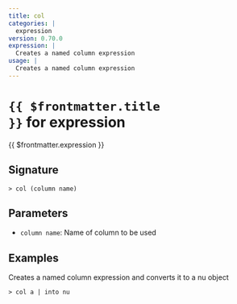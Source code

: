 ```yaml
---
title: col
categories: |
  expression
version: 0.70.0
expression: |
  Creates a named column expression
usage: |
  Creates a named column expression
---
```


# <code>{{ $frontmatter.title }}</code> for expression

<div class='command-title'>{{ $frontmatter.expression }}</div>

## Signature

```> col (column name)```

## Parameters

 -  `column name`: Name of column to be used

## Examples

Creates a named column expression and converts it to a nu object
```shell
> col a | into nu
```
